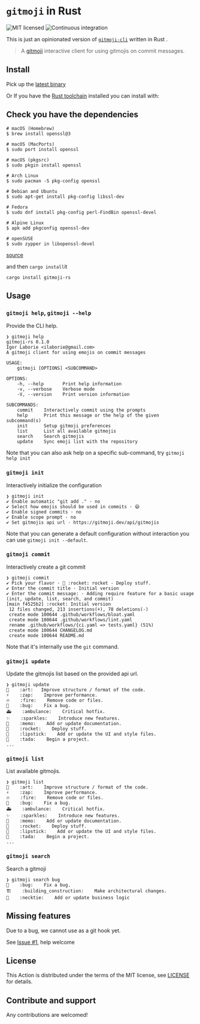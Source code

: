 # `gitmoji` in Rust

![MIT licensed](https://img.shields.io/badge/license-MIT-blue.svg)
![Continuous integration](https://github.com/actions-rs/toolchain/workflows/Continuous%20integration/badge.svg)

This is just an opinionated version of [`gitmoji-cli`](https://github.com/carloscuesta/gitmoji-cli) written in Rust .

> A [gitmoji](https://gitmoji.dev/) interactive client for using gitmojis on commit messages.

## Install

Pick up the [latest binary](./releases)

Or If you have the [Rust toolchain](https://rustup.rs/) installed you can install with:

## Check you have the dependencies

```shell
# macOS (Homebrew)
$ brew install openssl@3

# macOS (MacPorts)
$ sudo port install openssl

# macOS (pkgsrc)
$ sudo pkgin install openssl

# Arch Linux
$ sudo pacman -S pkg-config openssl

# Debian and Ubuntu
$ sudo apt-get install pkg-config libssl-dev

# Fedora
$ sudo dnf install pkg-config perl-FindBin openssl-devel

# Alpine Linux
$ apk add pkgconfig openssl-dev

# openSUSE
$ sudo zypper in libopenssl-devel
```

[source](https://docs.rs/openssl/latest/openssl/#automatic)

and then `cargo install`it

```shell
cargo install gitmoji-rs
```

## Usage

### `gitmoji help`, `gitmoji --help`

Provide the CLI help.

```shell
❯ gitmoji help
gitmoji-rs 0.1.0
Igor Laborie <ilaborie@gmail.com>
A gitmoji client for using emojis on commit messages

USAGE:
    gitmoji [OPTIONS] <SUBCOMMAND>

OPTIONS:
    -h, --help       Print help information
    -v, --verbose    Verbose mode
    -V, --version    Print version information

SUBCOMMANDS:
    commit    Interactively commit using the prompts
    help      Print this message or the help of the given subcommand(s)
    init      Setup gitmoji preferences
    list      List all available gitmojis
    search    Search gitmojis
    update    Sync emoji list with the repository
```

Note that you can also ask help on a specific sub-command, try `gitmoji help init`

### `gitmoji init`

Interactively initialize the configuration

```shell
❯ gitmoji init
✔ Enable automatic "git add ." · no
✔ Select how emojis should be used in commits · 😄
✔ Enable signed commits · no
✔ Enable scope prompt · no
✔ Set gitmojis api url · https://gitmoji.dev/api/gitmojis
```

Note that you can generate a default configuration without interaction you can use `gitmoji init --default`.

### `gitmoji commit`

Interactively create a git commit

```shell
❯ gitmoji commit
✔ Pick your flavor · 🚀 :rocket: rocket - Deploy stuff.
✔ Enter the commit title · Initial version
✔ Enter the commit message: · Adding require feature for a basic usage (init, update, list, search, and commit)
[main f4525b2] :rocket: Initial version
 12 files changed, 213 insertions(+), 78 deletions(-)
 create mode 100644 .github/workflows/bloat.yaml
 create mode 100644 .github/workflows/lint.yaml
 rename .github/workflows/{ci.yaml => tests.yaml} (51%)
 create mode 100644 CHANGELOG.md
 create mode 100644 README.md
```

Note that it's internally use the `git` command.

### `gitmoji update`

Update the gitmojis list based on the provided api url.

```shell
❯ gitmoji update
🎨    :art:   Improve structure / format of the code.
⚡️    :zap:    Improve performance.
🔥    :fire:    Remove code or files.
🐛    :bug:    Fix a bug.
🚑️    :ambulance:    Critical hotfix.
✨    :sparkles:    Introduce new features.
📝    :memo:    Add or update documentation.
🚀    :rocket:    Deploy stuff.
💄    :lipstick:    Add or update the UI and style files.
🎉    :tada:    Begin a project.
...
```

### `gitmoji list`

List available gitmojis.

```shell
❯ gitmoji list
🎨    :art:    Improve structure / format of the code.
⚡️    :zap:    Improve performance.
🔥    :fire:    Remove code or files.
🐛    :bug:    Fix a bug.
🚑️    :ambulance:    Critical hotfix.
✨    :sparkles:    Introduce new features.
📝    :memo:    Add or update documentation.
🚀    :rocket:    Deploy stuff.
💄    :lipstick:    Add or update the UI and style files.
🎉    :tada:    Begin a project.
...
```

### `gitmoji search`

Search a gitmoji

```shell
❯ gitmoji search bug
🐛    :bug:    Fix a bug.
🏗️    :building_construction:    Make architectural changes.
👔    :necktie:    Add or update business logic
```

## Missing features

Due to a bug, we cannot use as a git hook yet.

See [Issue #1](./issues/1), help welcome

## License

This Action is distributed under the terms of the MIT license, see [LICENSE](./LICENSE-MIT) for details.

## Contribute and support

Any contributions are welcomed!
